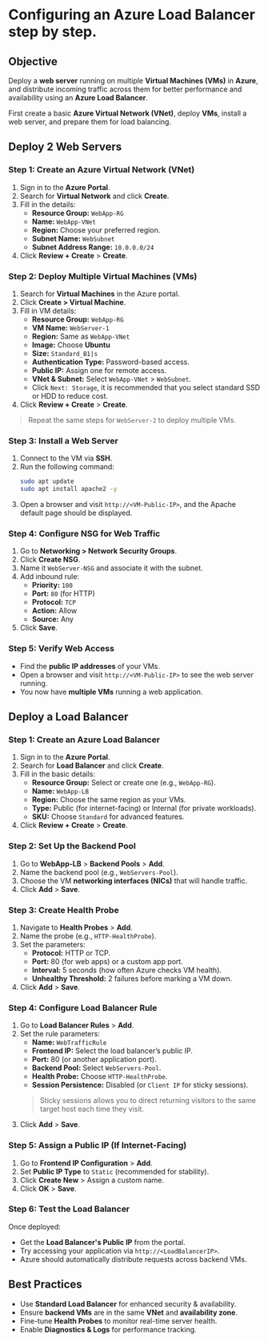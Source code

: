 # Configuring an **Azure Load Balancer** step by step.  

## **Objective**  
Deploy a **web server** running on multiple **Virtual Machines (VMs)** in **Azure**, and distribute incoming traffic across them for better performance and availability using an **Azure Load Balancer**.

First create a basic **Azure Virtual Network (VNet)**, deploy **VMs**, install a web server, and prepare them for load balancing.

## **Deploy 2 Web Servers**  
### **Step 1: Create an Azure Virtual Network (VNet)**
1. Sign in to the **Azure Portal**.
2. Search for **Virtual Network** and click **Create**.
3. Fill in the details:
   - **Resource Group:** `WebApp-RG`
   - **Name:** `WebApp-VNet`
   - **Region:** Choose your preferred region.
   - **Subnet Name:** `WebSubnet`
   - **Subnet Address Range:** `10.0.0.0/24`
4. Click **Review + Create** > **Create**.

### **Step 2: Deploy Multiple Virtual Machines (VMs)**
1. Search for **Virtual Machines** in the Azure portal.
2. Click **Create > Virtual Machine**.
3. Fill in VM details:
   - **Resource Group:** `WebApp-RG`
   - **VM Name:** `WebServer-1`
   - **Region:** Same as `WebApp-VNet`
   - **Image:** Choose **Ubuntu**
   - **Size:** `Standard_B1|s`
   - **Authentication Type:** Password-based access.
   - **Public IP:** Assign one for remote access.
   - **VNet & Subnet:** Select `WebApp-VNet` > `WebSubnet`.
   - Click `Next: Storage`, it is recommended that you select standard SSD or HDD to reduce cost.
4. Click **Review + Create** > **Create**.
> Repeat the same steps for `WebServer-2` to deploy multiple VMs.

### **Step 3: Install a Web Server**
1. Connect to the VM via **SSH**.
2. Run the following command:
   ```bash
   sudo apt update
   sudo apt install apache2 -y
   ```
3. Open a browser and visit `http://<VM-Public-IP>`, and the Apache default page should be displayed.

### **Step 4: Configure NSG for Web Traffic**
1. Go to **Networking > Network Security Groups**.
2. Click **Create NSG**.
3. Name it `WebServer-NSG` and associate it with the subnet.
4. Add inbound rule:
   - **Priority:** `100`
   - **Port:** `80` (for HTTP)
   - **Protocol:** `TCP`
   - **Action:** Allow
   - **Source:** Any
5. Click **Save**.

### **Step 5: Verify Web Access**
- Find the **public IP addresses** of your VMs.
- Open a browser and visit `http://<VM-Public-IP>` to see the web server running.
- You now have **multiple VMs** running a web application.

## Deploy a Load Balancer

### **Step 1: Create an Azure Load Balancer**  
1. Sign in to the **Azure Portal**.
2. Search for **Load Balancer** and click **Create**.
3. Fill in the basic details:
   - **Resource Group:** Select or create one (e.g., `WebApp-RG`).
   - **Name:** `WebApp-LB`
   - **Region:** Choose the same region as your VMs.
   - **Type:** Public (for internet-facing) or Internal (for private workloads).
   - **SKU:** Choose `Standard` for advanced features.
4. Click **Review + Create** > **Create**.

### **Step 2: Set Up the Backend Pool**  
1. Go to **WebApp-LB** > **Backend Pools** > **Add**.
2. Name the backend pool (e.g., `WebServers-Pool`).
3. Choose the VM **networking interfaces (NICs)** that will handle traffic.
4. Click **Add** > **Save**.

### **Step 3: Create Health Probe**  
1. Navigate to **Health Probes** > **Add**.
2. Name the probe (e.g., `HTTP-HealthProbe`).
3. Set the parameters:
   - **Protocol:** HTTP or TCP.
   - **Port:** 80 (for web apps) or a custom app port.
   - **Interval:** 5 seconds (how often Azure checks VM health).
   - **Unhealthy Threshold:** 2 failures before marking a VM down.
4. Click **Add** > **Save**.

### **Step 4: Configure Load Balancer Rule**  
1. Go to **Load Balancer Rules** > **Add**.
2. Set the rule parameters:
   - **Name:** `WebTrafficRule`
   - **Frontend IP:** Select the load balancer’s public IP.
   - **Port:** 80 (or another application port).
   - **Backend Pool:** Select `WebServers-Pool`.
   - **Health Probe:** Choose `HTTP-HealthProbe`.
   - **Session Persistence:** Disabled (or `Client IP` for sticky sessions).
   > Sticky sessions allows you to direct returning visitors to the same target host each time they visit.
3. Click **Add** > **Save**.

### **Step 5: Assign a Public IP (If Internet-Facing)**  
1. Go to **Frontend IP Configuration** > **Add**.
2. Set **Public IP Type** to `Static` (recommended for stability).
3. Click **Create New** > Assign a custom name.
4. Click **OK** > **Save**.

### **Step 6: Test the Load Balancer**  
Once deployed:
- Get the **Load Balancer's Public IP** from the portal.
- Try accessing your application via `http://<LoadBalancerIP>`.
- Azure should automatically distribute requests across backend VMs.

## **Best Practices**  
- Use **Standard Load Balancer** for enhanced security & availability.  
- Ensure **backend VMs** are in the same **VNet** and **availability zone**.  
- Fine-tune **Health Probes** to monitor real-time server health.  
- Enable **Diagnostics & Logs** for performance tracking.  
